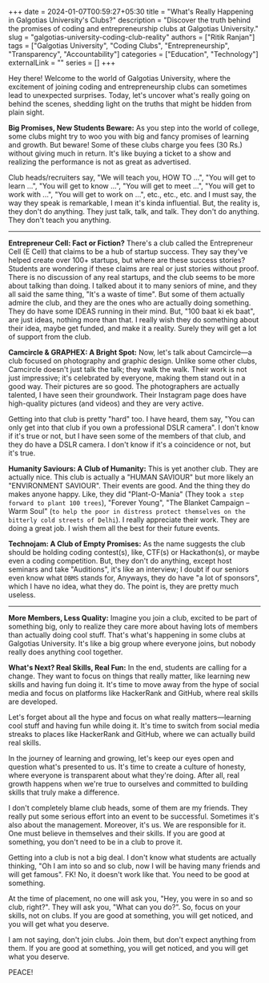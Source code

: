 +++ 
date = 2024-01-07T00:59:27+05:30
title = "What's Really Happening in Galgotias University's Clubs?"
description = "Discover the truth behind the promises of coding and entrepreneurship clubs at Galgotias University."
slug = "galgotias-university-coding-club-reality"
authors = ["Ritik Ranjan"]
tags = ["Galgotias University", "Coding Clubs", "Entrepreneurship", "Transparency", "Accountability"]
categories = ["Education", "Technology"]
externalLink = ""
series = []
+++

Hey there! Welcome to the world of Galgotias University, where the excitement of joining coding and entrepreneurship clubs can sometimes lead to unexpected surprises. Today, let's uncover what's really going on behind the scenes, shedding light on the truths that might be hidden from plain sight.

**Big Promises, New Students Beware:**
As you step into the world of college, some clubs might try to woo you with big and fancy promises of learning and growth. But beware! Some of these clubs charge you fees (30 Rs.) without giving much in return. It's like buying a ticket to a show and realizing the performance is not as great as advertised.

Club heads/recruiters say, "We will teach you, HOW TO ...", "You will get to learn ...", "You will get to know ...", "You will get to meet ...", "You will get to work with ...", "You will get to work on ...", etc., etc., etc. and I must say, the way they speak is remarkable, I mean it's kinda influential. But, the reality is, they don't do anything. They just talk, talk, and talk. They don't do anything. They don't teach you anything.

---

**Entrepreneur Cell: Fact or Fiction?**
There's a club called the Entrepreneur Cell (E Cell) that claims to be a hub of startup success. They say they've helped create over 100+ startups, but where are these success stories? Students are wondering if these claims are real or just stories without proof. There is no discussion of any real startups, and the club seems to be more about talking than doing. I talked about it to many seniors of mine, and they all said the same thing, "It's a waste of time". But some of them actually admire the club, and they are the ones who are actually doing something. They do have some IDEAS running in their mind. But, "100 baat ki ek baat", are just ideas, nothing more than that. I really wish they do something about their idea, maybe get funded, and make it a reality. Surely they will get a lot of support from the club.

**Camcircle & GRAPHEX: A Bright Spot:**
Now, let's talk about Camcircle—a club focused on photography and graphic design. Unlike some other clubs, Camcircle doesn't just talk the talk; they walk the walk. Their work is not just impressive; it's celebrated by everyone, making them stand out in a good way. Their pictures are so good. The photographers are actually talented, I have seen their groundwork. Their Instagram page does have high-quality pictures (and videos) and they are very active.

Getting into that club is pretty "hard" too. I have heard, them say, "You can only get into that club if you own a professional DSLR camera". I don't know if it's true or not, but I have seen some of the members of that club, and they do have a DSLR camera. I don't know if it's a coincidence or not, but it's true.

**Humanity Saviours: A Club of Humanity:**
This is yet another club. They are actually nice. This club is actually a "HUMAN SAVIOUR" but more likely an "ENVIRONMENT SAVIOUR". Their events are good. And the thing they do makes anyone happy. Like, they did "Plant-O-Mania" (They took `a step forward to plant 100 trees`), "Forever Young", "The Blanket Campaign – Warm Soul" (`to help the poor in distress protect themselves on the bitterly cold streets of Delhi`). I really appreciate their work. They are doing a great job. I wish them all the best for their future events.

**Technojam: A Club of Empty Promises:**
As the name suggests the club should be holding coding contest(s), like, CTF(s) or Hackathon(s), or maybe even a coding competition. But, they don't do anything, except host seminars and take "Auditions", it's like an interview; I doubt if our seniors even know what `DBMS` stands for, Anyways, they do have "a lot of sponsors", which I have no idea, what they do. The point is, they are pretty much useless.

---

**More Members, Less Quality:**
Imagine you join a club, excited to be part of something big, only to realize they care more about having lots of members than actually doing cool stuff. That's what's happening in some clubs at Galgotias University. It's like a big group where everyone joins, but nobody really does anything cool together.

**What's Next? Real Skills, Real Fun:**
In the end, students are calling for a change. They want to focus on things that really matter, like learning new skills and having fun doing it. It's time to move away from the hype of social media and focus on platforms like HackerRank and GitHub, where real skills are developed.

Let's forget about all the hype and focus on what really matters—learning cool stuff and having fun while doing it. It's time to switch from social media streaks to places like HackerRank and GitHub, where we can actually build real skills.

In the journey of learning and growing, let's keep our eyes open and question what's presented to us. It's time to create a culture of honesty, where everyone is transparent about what they're doing. After all, real growth happens when we're true to ourselves and committed to building skills that truly make a difference.

I don't completely blame club heads, some of them are my friends. They really put some serious effort into an event to be successful. Sometimes it's also about the management. Moreover, it's us. We are responsible for it. One must believe in themselves and their skills. If you are good at something, you don't need to be in a club to prove it.

Getting into a club is not a big deal. I don't know what students are actually thinking, "Oh I am into so and so club, now I will be having many friends and will get famous". FK! No, it doesn't work like that. You need to be good at something.

At the time of placement, no one will ask you, "Hey, you were in so and so club, right?". They will ask you, "What can you do?". So, focus on your skills, not on clubs. If you are good at something, you will get noticed, and you will get what you deserve.

I am not saying, don't join clubs. Join them, but don't expect anything from them. If you are good at something, you will get noticed, and you will get what you deserve.

PEACE!
